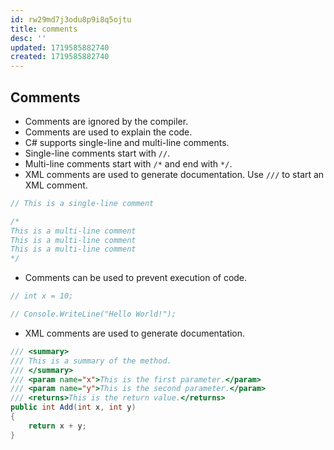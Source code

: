 ```yaml
---
id: rw29md7j3odu8p9i8q5ojtu
title: comments
desc: ''
updated: 1719585882740
created: 1719585882740
---
```

## Comments

- Comments are ignored by the compiler.
- Comments are used to explain the code.
- C# supports single-line and multi-line comments.
- Single-line comments start with `//`.
- Multi-line comments start with `/*` and end with `*/`.
- XML comments are used to generate documentation. Use `///` to start an XML comment.

```csharp
// This is a single-line comment

/*
This is a multi-line comment
This is a multi-line comment
This is a multi-line comment
*/
```

- Comments can be used to prevent execution of code.

```csharp
// int x = 10;

// Console.WriteLine("Hello World!");
```

- XML comments are used to generate documentation.

```csharp
/// <summary>
/// This is a summary of the method.
/// </summary>
/// <param name="x">This is the first parameter.</param>
/// <param name="y">This is the second parameter.</param>
/// <returns>This is the return value.</returns>
public int Add(int x, int y)
{
    return x + y;
}
```
